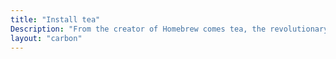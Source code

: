 ```yaml
---
title: "Install tea"
Description: "From the creator of Homebrew comes tea, the revolutionary, cross-platform package manager."
layout: "carbon"
---
```

